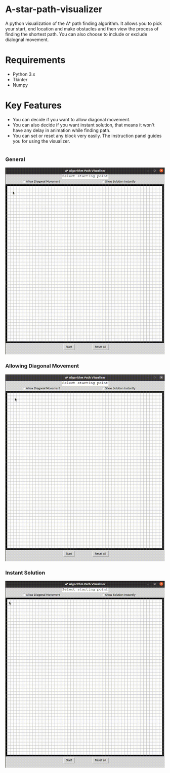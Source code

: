 # A-star-path-visualizer
A python visualization of the A* path finding algorithm. It allows you to pick your start, end location and make obstacles and then view the process of finding the shortest path. You can also choose to include or exclude dialognal movement.
# Requirements
- Python 3.x
- Tkinter
- Numpy

# Key Features
- You can decide if you want to allow diagonal movement.
- You can also decide if you want instant solution, that means it won't have any delay in animation while finding path.
- You can set or reset any block very easily. The instruction panel guides you for using the visualizer.

# 
<h3>General</h3>
<img src="./.github/gif1.gif" width="600" alt="Unable to load GIF">

<h3>Allowing Diagonal Movement</h3>
<img src="./.github/gif2.gif" width="600" alt="Unable to load GIF">

<h3>Instant Solution</h3>
<img src="./.github/gif3.gif" width="600" alt="Unable to load GIF">